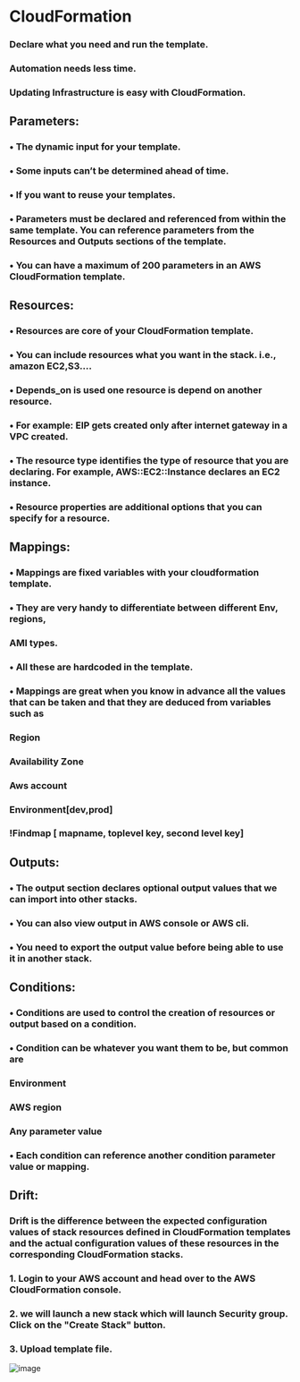 # CloudFormation

### Declare what you need and run the template. 
### Automation needs less time.
### Updating Infrastructure is easy with CloudFormation.


## Parameters:
### • The dynamic input for your template.
### • Some inputs can’t be determined ahead of time.
### • If you want to reuse your templates.
### •	Parameters must be declared and referenced from within the same template. You can reference parameters from the Resources and Outputs sections of the template.
### •	You can have a maximum of 200 parameters in an AWS CloudFormation template.



## Resources:
### •	Resources are core of your CloudFormation template.
### •	You can include resources what you want in the stack. i.e., amazon EC2,S3….
### •	Depends_on is used one resource is depend on another resource.
### •	For example: EIP gets created only after internet gateway in a VPC created.
### •	The resource type identifies the type of resource that you are declaring. For example, AWS::EC2::Instance declares an EC2 instance.
### •	Resource properties are additional options that you can specify for a resource.




## Mappings: 
### •	Mappings are fixed variables with your cloudformation template.
### •	They are very handy to differentiate between different Env, regions,
###   AMI types.
### •	All these are hardcoded in the template.
### •	Mappings are great when you know in advance all the values that can be taken and that they are deduced from variables such as
###   Region
###   Availability Zone
###   Aws account
###   Environment[dev,prod]
###   !Findmap [ mapname, toplevel key, second level key]



## Outputs:
### •	The output section declares optional output values that we can import into other stacks.
### •	You can also view output in AWS console or AWS cli.
### •	You need to export the output value before being able to use it in another stack.



## Conditions:
### •	Conditions are used to control the creation of resources or output based on a condition.
### •	Condition can be whatever you want them to be, but common are
###   Environment
###   AWS region
###   Any parameter value
### •	Each condition can reference another condition parameter value or mapping.



## Drift:
### Drift is the difference between the expected configuration values of stack resources defined in CloudFormation templates and the actual configuration values of these resources in the corresponding CloudFormation stacks.



### 1.	Login to your AWS account and head over to the AWS CloudFormation console.
### 2.	we will launch a new stack which will launch Security group. Click on the "Create Stack" button.
### 3.	Upload template file.


![image](https://user-images.githubusercontent.com/48580661/120105930-8f56d180-c178-11eb-8530-71c806bdb89f.png)










